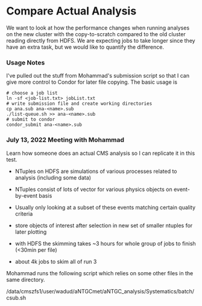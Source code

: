 # Compare Actual Analysis

We want to look at how the performance changes when running analyses on the new cluster with the copy-to-scratch compared to the old cluster reading directly from HDFS. We are expecting jobs to take longer since they have an extra task, but we would like to quantify the difference.

### Usage Notes
I've pulled out the stuff from Mohammad's submission script so that I can give more control to Condor for later file copying. The basic usage is 

```
# choose a job list
ln -sf <job-list.txt> jobList.txt
# write submission file and create working directories
cp ana.sub ana-<name>.sub
./list-queue.sh >> ana-<name>.sub
# submit to condor
condor_submit ana-<name>.sub
```

### July 13, 2022 Meeting with Mohammad
Learn how someone does an actual CMS analysis so I can replicate it in this test.

- NTuples on HDFS are simulations of various processes related to analysis (including some data)
- NTuples consist of lots of vector<float> for various physics objects on event-by-event basis
- Usually only looking at a subset of these events matching certain quality criteria
- store objects of interest after selection in new set of smaller ntuples for later plotting

- with HDFS the skimming takes ~3 hours for whole group of jobs to finish (<30min per file)
- about 4k jobs to skim all of run 3

Mohammad runs the following script which relies on some other files in the same directory.

/data/cmszfs1/user/wadud/aNTGCmet/aNTGC_analysis/Systematics/batch/csub.sh

